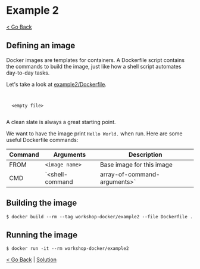 # Example 2
[< Go Back](../README.md)

## Defining an image

Docker images are templates for containers. A Dockerfile script contains the commands to build the image, just like how a shell script automates day-to-day tasks.

Let's take a look at [example2/Dockerfile](Dockerfile).

```


  <empty file>


```

A clean slate is always a great starting point. 

We want to have the image print `Hello World.` when run. Here are some useful Dockerfile commands:

| Command | Arguments                                      | Description               |
|---------|------------------------------------------------|---------------------------|
| FROM    | `<image name>`                                 | Base image for this image |
| CMD     | `<shell-command | array-of-command-arguments>` | Command to be run         |

## Building the image

```console
$ docker build --rm --tag workshop-docker/example2 --file Dockerfile .
```

## Running the image

```console
$ docker run -it --rm workshop-docker/example2
```

[< Go Back](../README.md) | [Solution](../solution2/)
